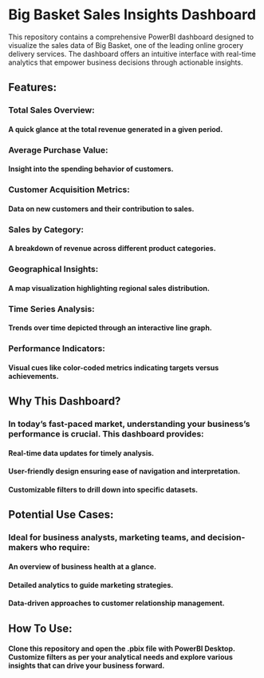 # **Big Basket Sales Insights Dashboard**
This repository contains a comprehensive PowerBI dashboard designed to visualize the sales data of Big Basket, one of the leading online grocery delivery services. The dashboard offers an intuitive interface with real-time analytics that empower business decisions through actionable insights.

## **Features:**
### **Total Sales Overview:** 
#### A quick glance at the total revenue generated in a given period.
### **Average Purchase Value:** 
#### Insight into the spending behavior of customers.
### **Customer Acquisition Metrics:** 
#### Data on new customers and their contribution to sales.
### **Sales by Category:** 
#### A breakdown of revenue across different product categories.
### **Geographical Insights:** 
#### A map visualization highlighting regional sales distribution.
### **Time Series Analysis:** 
#### Trends over time depicted through an interactive line graph.
### **Performance Indicators:** 
#### Visual cues like color-coded metrics indicating targets versus achievements.

## **Why This Dashboard?**
### In today’s fast-paced market, understanding your business’s performance is crucial. This dashboard provides:
#### Real-time data updates for timely analysis.
#### User-friendly design ensuring ease of navigation and interpretation.
#### Customizable filters to drill down into specific datasets.

## **Potential Use Cases:**
### Ideal for business analysts, marketing teams, and decision-makers who require:
#### An overview of business health at a glance.
#### Detailed analytics to guide marketing strategies.
#### Data-driven approaches to customer relationship management.

## **How To Use:**
#### Clone this repository and open the .pbix file with PowerBI Desktop. Customize filters as per your analytical needs and explore various insights that can drive your business forward.
